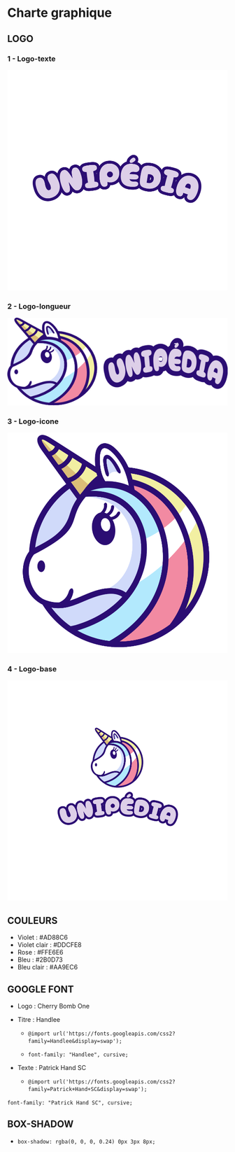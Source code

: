 # Charte graphique

## LOGO

### 1 - Logo-texte

![logo-texte](./asset/logo/logo-texte.svg)

### 2 - Logo-longueur

![logo-longueur](./asset/logo/logo-longueur.svg)

### 3 - Logo-icone

![logo-longueur](./asset/logo/logo-icone.svg)

### 4 - Logo-base

![logo-longueur](./asset/logo/logo-base.svg)


## COULEURS

- Violet : #AD88C6
- Violet clair : #DDCFE8
- Rose : #FFE6E6
- Bleu : #2B0D73
- Bleu clair : #AA9EC6


## GOOGLE FONT

- Logo : Cherry Bomb One



- Titre : Handlee

  - `@import url('https://fonts.googleapis.com/css2?family=Handlee&display=swap');`

  - `font-family: "Handlee", cursive;`

- Texte : Patrick Hand SC

  - `@import url('https://fonts.googleapis.com/css2?family=Patrick+Hand+SC&display=swap');`

`font-family: "Patrick Hand SC", cursive;`


## BOX-SHADOW

  - `box-shadow: rgba(0, 0, 0, 0.24) 0px 3px 8px;`